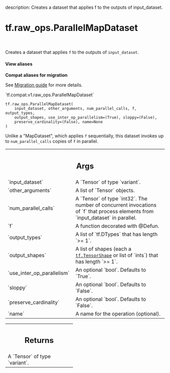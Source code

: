 description: Creates a dataset that applies f to the outputs of input_dataset.

<div itemscope itemtype="http://developers.google.com/ReferenceObject">
<meta itemprop="name" content="tf.raw_ops.ParallelMapDataset" />
<meta itemprop="path" content="Stable" />
</div>

# tf.raw_ops.ParallelMapDataset

<!-- Insert buttons and diff -->

<table class="tfo-notebook-buttons tfo-api nocontent" align="left">

</table>



Creates a dataset that applies `f` to the outputs of `input_dataset`.

<section class="expandable">
  <h4 class="showalways">View aliases</h4>
  <p>
<b>Compat aliases for migration</b>
<p>See
<a href="https://www.tensorflow.org/guide/migrate">Migration guide</a> for
more details.</p>
<p>`tf.compat.v1.raw_ops.ParallelMapDataset`</p>
</p>
</section>

<pre class="devsite-click-to-copy prettyprint lang-py tfo-signature-link">
<code>tf.raw_ops.ParallelMapDataset(
    input_dataset, other_arguments, num_parallel_calls, f, output_types,
    output_shapes, use_inter_op_parallelism=(True), sloppy=(False),
    preserve_cardinality=(False), name=None
)
</code></pre>



<!-- Placeholder for "Used in" -->

Unlike a "MapDataset", which applies `f` sequentially, this dataset invokes up
to `num_parallel_calls` copies of `f` in parallel.

<!-- Tabular view -->
 <table class="responsive fixed orange">
<colgroup><col width="214px"><col></colgroup>
<tr><th colspan="2"><h2 class="add-link">Args</h2></th></tr>

<tr>
<td>
`input_dataset`
</td>
<td>
A `Tensor` of type `variant`.
</td>
</tr><tr>
<td>
`other_arguments`
</td>
<td>
A list of `Tensor` objects.
</td>
</tr><tr>
<td>
`num_parallel_calls`
</td>
<td>
A `Tensor` of type `int32`.
The number of concurrent invocations of `f` that process
elements from `input_dataset` in parallel.
</td>
</tr><tr>
<td>
`f`
</td>
<td>
A function decorated with @Defun.
</td>
</tr><tr>
<td>
`output_types`
</td>
<td>
A list of `tf.DTypes` that has length `>= 1`.
</td>
</tr><tr>
<td>
`output_shapes`
</td>
<td>
A list of shapes (each a <a href="../../tf/TensorShape.md"><code>tf.TensorShape</code></a> or list of `ints`) that has length `>= 1`.
</td>
</tr><tr>
<td>
`use_inter_op_parallelism`
</td>
<td>
An optional `bool`. Defaults to `True`.
</td>
</tr><tr>
<td>
`sloppy`
</td>
<td>
An optional `bool`. Defaults to `False`.
</td>
</tr><tr>
<td>
`preserve_cardinality`
</td>
<td>
An optional `bool`. Defaults to `False`.
</td>
</tr><tr>
<td>
`name`
</td>
<td>
A name for the operation (optional).
</td>
</tr>
</table>



<!-- Tabular view -->
 <table class="responsive fixed orange">
<colgroup><col width="214px"><col></colgroup>
<tr><th colspan="2"><h2 class="add-link">Returns</h2></th></tr>
<tr class="alt">
<td colspan="2">
A `Tensor` of type `variant`.
</td>
</tr>

</table>

